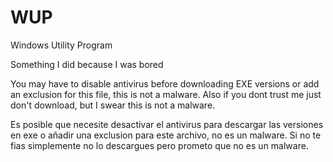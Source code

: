 # WUP
Windows Utility Program

Something I did because I was bored

You may have to disable antivirus before downloading EXE versions or add an exclusion for this file, this is not a malware. Also if you dont trust me just don't download, but I swear this is not a malware.

Es posible que necesite desactivar el antivirus para descargar las versiones en exe o añadir una exclusion para este archivo, no es un malware. Si no te fias simplemente no lo descargues pero prometo que no es un malware.
